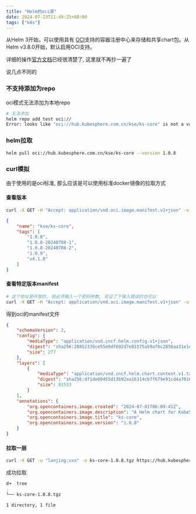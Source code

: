 ```yaml
---
title: "Helm的oci源"
date: 2024-07-23T11:49:25+08:00
tags: ["k8s"]
---
```


从Helm 3开始，可以使用具有 [OCI](https://www.opencontainers.org/)支持的容器注册中心来存储和共享chart包。从Helm v3.8.0开始，默认启用OCI支持。

详细的操作[官方文档](https://helm.sh/zh/docs/topics/registries/#v380%E7%89%88%E6%9C%AC%E4%B9%8B%E5%89%8D%E5%AF%B9-oci-%E7%9A%84%E6%94%AF%E6%8C%81)已经很清楚了, 这里就不再抄一遍了

说几点不同的

### 不支持添加为repo

oci模式无法添加为本地repo

```bash
# 无法添加
helm repo add test oci://
Error: looks like "oci://hub.kubesphere.com.cn/kse/ks-core" is not a valid chart repository or cannot be reached: object required
```

### helm拉取

```bash
helm pull oci://hub.kubesphere.com.cn/kse/ks-core --version 1.0.8
```

### curl模拟

由于使用的是oci标准, 那么应该是可以使用标准docker镜像的拉取方式

#### 查看版本

```bash
curl -X GET -H "Accept: application/vnd.oci.image.manifest.v1+json" -u "lanjing:xxx" https://hub.kubesphere.com.cn/v2/kse/ks-core/tags/list   
```
```json
{
    "name": "kse/ks-core",
    "tags": [
        "1.0.8",
        "1.0.8-20240708-1",
        "1.0.8-20240708-2",
        "1.0.9",
        "v4.1.0"
    ]
}
```

#### 查看特定版本manifest

```bash
# 这个地址是开放的, 但必须输入一个密码参数, 验证了下输入错误的也可以
curl -X GET -H "Accept: application/vnd.oci.image.manifest.v1+json" -u "lanjing:xxx" https://hub.kubesphere.com.cn/v2/kse/ks-core/manifests/1.0.8
```

得到oci的manifest文件

```json
{
    "schemaVersion": 2,
    "config": {
        "mediaType": "application/vnd.cncf.helm.config.v1+json",
        "digest": "sha256:28852339ce55e0df692d7e01575a59afbc2856aa31e1cc7e983b7dfee71b71cf",
        "size": 277
    },
    "layers": [
        {
            "mediaType": "application/vnd.cncf.helm.chart.content.v1.tar+gzip",
            "digest": "sha256:df1de00455d13b92aa16314cb7f679e91cd4a70168d2a89da4bb2252689a6945",
            "size": 81533
        }
    ],
    "annotations": {
        "org.opencontainers.image.created": "2024-07-01T06:09:41Z",
        "org.opencontainers.image.description": "A Helm chart for KubeSphere Core components",
        "org.opencontainers.image.title": "ks-core",
        "org.opencontainers.image.version": "1.0.8"
    }
}
```

#### 拉取一层

```bash
curl -X GET -u "lanjing:xxx" -o ks-core-1.0.8.tgz https://hub.kubesphere.com.cn/v2/kse/ks-core/blobs/sha256:df1de00455d13b92aa16314cb7f679e91cd4a70168d2a89da4bb2252689a6945
```

成功拉取

```bash
d➜  tree
.
└── ks-core-1.0.8.tgz

1 directory, 1 file
```

